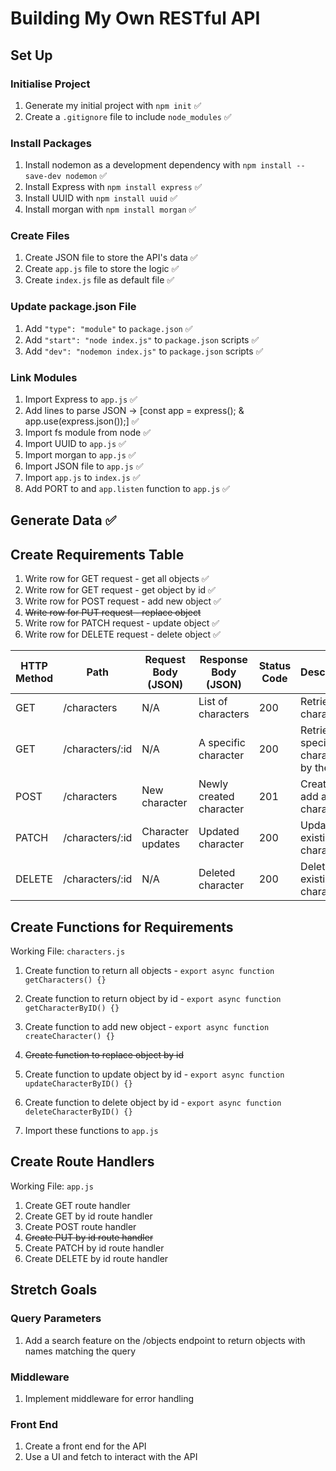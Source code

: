 # Building My Own RESTful API

## Set Up

### Initialise Project

1. Generate my initial project with `npm init` ✅
2. Create a `.gitignore` file to include `node_modules` ✅

### Install Packages

1. Install nodemon as a development dependency with `npm install --save-dev nodemon` ✅
2. Install Express with `npm install express` ✅
3. Install UUID with `npm install uuid` ✅
4. Install morgan with `npm install morgan` ✅

### Create Files

1. Create JSON file to store the API's data ✅
2. Create `app.js` file to store the logic ✅
3. Create `index.js` file as default file ✅

### Update package.json File

1. Add `"type": "module"` to `package.json` ✅
2. Add `"start": "node index.js"` to `package.json` scripts ✅
3. Add `"dev": "nodemon index.js"` to `package.json` scripts ✅

### Link Modules

1. Import Express to `app.js` ✅
2. Add lines to parse JSON -> [const app = express(); & app.use(express.json());] ✅
3. Import fs module from node ✅
4. Import UUID to `app.js` ✅
5. Import morgan to `app.js` ✅
6. Import JSON file to `app.js` ✅
7. Import `app.js` to `index.js` ✅
8. Add PORT to and `app.listen` function to `app.js` ✅

## Generate Data ✅

## Create Requirements Table

1. Write row for GET request - get all objects ✅
2. Write row for GET request - get object by id ✅
3. Write row for POST request - add new object ✅
4. ~~Write row for PUT request - replace object~~
5. Write row for PATCH request - update object ✅
6. Write row for DELETE request - delete object ✅

| HTTP Method | Path            | Request Body (JSON) | Response Body (JSON)    | Status Code | Description                               |
| ----------- | --------------- | ------------------- | ----------------------- | ----------- | ----------------------------------------- |
| GET         | /characters     | N/A                 | List of characters      | 200         | Retrieve all characters                   |
| GET         | /characters/:id | N/A                 | A specific character    | 200         | Retrieve a specific character by their ID |
| POST        | /characters     | New character       | Newly created character | 201         | Create and add a new character            |
| PATCH       | /characters/:id | Character updates   | Updated character       | 200         | Update an existing character              |
| DELETE      | /characters/:id | N/A                 | Deleted character       | 200         | Delete an existing character              |

## Create Functions for Requirements

Working File: `characters.js`

1. Create function to return all objects - `export async function getCharacters() {}`
2. Create function to return object by id - `export async function getCharacterByID() {}`
3. Create function to add new object - `export async function createCharacter() {}`
4. ~~Create function to replace object by id~~
5. Create function to update object by id - `export async function updateCharacterByID() {}`
6. Create function to delete object by id - `export async function deleteCharacterByID() {}`

7. Import these functions to `app.js`

## Create Route Handlers

Working File: `app.js`

1. Create GET route handler
2. Create GET by id route handler
3. Create POST route handler
4. ~~Create PUT by id route handler~~
5. Create PATCH by id route handler
6. Create DELETE by id route handler

## Stretch Goals

### Query Parameters

1. Add a search feature on the /objects endpoint to return objects with names matching the query

### Middleware

1. Implement middleware for error handling

### Front End

1. Create a front end for the API
2. Use a UI and fetch to interact with the API
